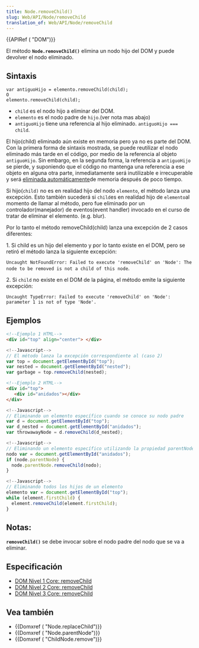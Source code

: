 ```yaml
---
title: Node.removeChild()
slug: Web/API/Node/removeChild
translation_of: Web/API/Node/removeChild
---
```

{{APIRef ( "DOM")}}

El método **`Node.removeChild()`** elimina un nodo hijo del DOM y puede devolver el nodo eliminado.

## Sintaxis

```
var antiguoHijo = elemento.removeChild(child);
O
elemento.removeChild(child);
```

- `child` es el nodo hijo a eliminar del DOM.
- `elemento` es el nodo padre de `hijo`.(ver nota mas abajo)
- `antiguoHijo` tiene una referencia al hijo eliminado. `antiguoHijo === child`.

El hijo(child) eliminado aún existe en memoria pero ya no es parte del DOM. Con la primera forma de sintaxis mostrada, se puede reutilizar el nodo eliminado más tarde en el código, por medio de la referencia al objeto `antiguoHijo`. Sin embargo, en la segunda forma, la referencia a `antiguoHijo` se pierde, y suponiendo que el código no mantenga una referencia a ese objeto en alguna otra parte, inmediatamente será inutilizable e irrecuperable y será [eliminada automáticamente](es/docs/Web/JavaScript/Gestion_de_Memoria)de memoria después de poco tiempo.

Si hijo(`child)` no es en realidad hijo del nodo `elemento`, el método lanza una excepción. Esto también sucederá si `child`es en realidad hijo de `elemento`al momento de llamar al método, pero fue eliminado por un controlador(manejador) de eventos(event handler) invocado en el curso de tratar de eliminar el elemento. (e.g. blur).

Por lo tanto el método removeChild(child) lanza una excepción de 2 casos diferentes:

1\. Si child es un hijo del elemento y por lo tanto existe en el DOM, pero se retiró el método lanza la siguiente excepción:

`Uncaught NotFoundError: Failed to execute 'removeChild' on 'Node': The node to be removed is not a child of this node`.

2\. Si `child` no existe en el DOM de la página, el método emite la siguiente excepción:

`Uncaught TypeError: Failed to execute 'removeChild' on 'Node': parameter 1 is not of type 'Node'.`

## Ejemplos

```html
<!--Ejemplo 1 HTML-->
<div id="top" align="center"> </div>
```

```js
<!--Javascript-->
// El método lanza la excepción correspondiente al (caso 2)
var top = document.getElementById("top");
var nested = document.getElementById("nested");
var garbage = top.removeChild(nested);
```

```html
<!--Ejemplo 2 HTML-->
<div id="top">
   <div id="anidados"></div>
</div>
```

```js
<!--Javascript-->
// Eliminando un elemento específico cuando se conoce su nodo padre
var d = document.getElementById("top");
var d_nested = document.getElementById("anidados");
var throwawayNode = d.removeChild(d_nested);
```

```js
<!--Javascript-->
// Eliminando un elemento específico utilizando la propiedad parentNode, que siempre hace referencia al nodo padre de un nodo (nodoHijo.parentNode.).
nodo var = document.getElementById("anidados");
if (node.parentNode) {
  node.parentNode.removeChild(nodo);
}
```

```js
<!--Javascript-->
// Eliminando todos los hijos de un elemento
elemento var = document.getElementById("top");
while (element.firstChild) {
  element.removeChild(element.firstChild);
}
```

## Notas:

**`removeChild()`** se debe invocar sobre el nodo padre del nodo que se va a eliminar.

## Especificación

- [DOM Nivel 1 Core: removeChild](http://www.w3.org/TR/REC-DOM-Level-1/level-one-core.html#method-removeChild)
- [DOM Nivel 2 Core: removeChild](http://www.w3.org/TR/DOM-Level-2-Core/core.html#ID-1734834066)
- [DOM Nivel 3 Core: removeChild](http://www.w3.org/TR/DOM-Level-3-Core/core.html#ID-1734834066)

## Vea también

- {{Domxref ( "Node.replaceChild")}}
- {{Domxref ( "Node.parentNode")}}
- {{Domxref ( "ChildNode.remove")}}
